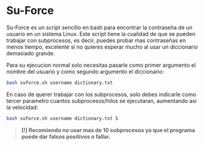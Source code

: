 # Su-Force
Su-Force es un script sencillo en bash para encontrar la contraseña de un usuario en un sistema Linux.
Este script tiene la cualidad de que se pueden trabajar con subprocesos, es decir, puedes probar mas contraseñas en menos tiempo, excelente si no quieres esperar mucho al usar un diccionario demasiado grande.

Para su ejecucion normal solo necesitas pasarle como primer argumento el nombre del usuario y como segundo argumento el diccionario:
```bash
bash suforce.sh username dictionary.txt
```

En caso de querer trabajar con los subprocesos, solo debes indicarle como tercer parametro cuantos subprocesos/hilos se ejecutaran, aumentando asi la velocidad:
```bash
bash suforce.sh username dictionary.txt 5
```
>**[!] Recomiendo no usar mas de 10 subprocesos ya que el programa puede dar falsos positivos o fallar.**
